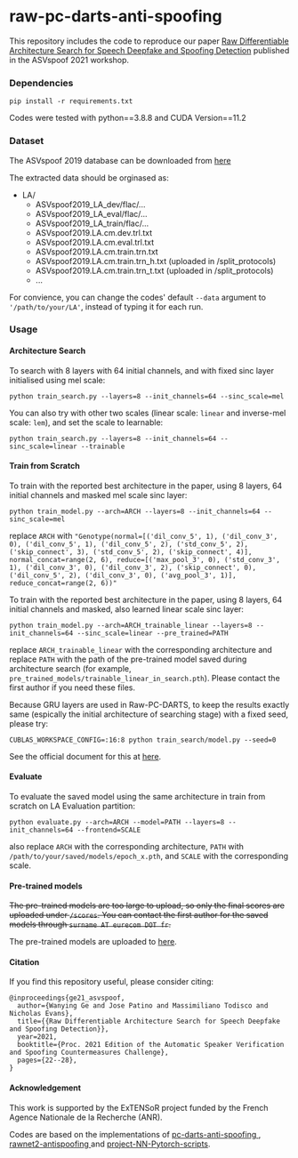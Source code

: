 # raw-pc-darts-anti-spoofing
This repository includes the code to reproduce our paper [Raw Differentiable Architecture Search for Speech Deepfake and Spoofing Detection](https://arxiv.org/abs/2107.12212) published in the ASVspoof 2021 workshop.

### Dependencies
```
pip install -r requirements.txt
```
Codes were tested with python==3.8.8 and CUDA Version==11.2

### Dataset
The ASVspoof 2019 database can be downloaded from [here](https://datashare.ed.ac.uk/handle/10283/3336)

The extracted data should be orginased as:
* LA/
   * ASVspoof2019_LA_dev/flac/...
   * ASVspoof2019_LA_eval/flac/...
   * ASVspoof2019_LA_train/flac/...
   * ASVspoof2019.LA.cm.dev.trl.txt
   * ASVspoof2019.LA.cm.eval.trl.txt
   * ASVspoof2019.LA.cm.train.trn.txt
   * ASVspoof2019.LA.cm.train.trn_h.txt (uploaded in /split_protocols)
   * ASVspoof2019.LA.cm.train.trn_t.txt (uploaded in /split_protocols)
   * ...


For convience, you can change the codes' default `--data` argument to `'/path/to/your/LA'`, instead of typing it for each run.

### Usage
#### Architecture Search
To search with 8 layers with 64 initial channels, and with fixed sinc layer initialised using mel scale:
```
python train_search.py --layers=8 --init_channels=64 --sinc_scale=mel
```
You can also try with other two scales (linear scale: `linear` and inverse-mel scale: `lem`), and set the scale to learnable:
```
python train_search.py --layers=8 --init_channels=64 --sinc_scale=linear --trainable
```
#### Train from Scratch
To train with the reported best architecture in the paper, using 8 layers, 64 initial channels and masked mel scale sinc layer:
```
python train_model.py --arch=ARCH --layers=8 --init_channels=64 --sinc_scale=mel
```
replace `ARCH` with `"Genotype(normal=[('dil_conv_5', 1), ('dil_conv_3', 0), ('dil_conv_5', 1), ('dil_conv_5', 2), ('std_conv_5', 2), ('skip_connect', 3), ('std_conv_5', 2), ('skip_connect', 4)], normal_concat=range(2, 6), reduce=[('max_pool_3', 0), ('std_conv_3', 1), ('dil_conv_3', 0), ('dil_conv_3', 2), ('skip_connect', 0), ('dil_conv_5', 2), ('dil_conv_3', 0), ('avg_pool_3', 1)], reduce_concat=range(2, 6))"`

To train with the reported best architecture in the paper, using 8 layers, 64 initial channels and masked, also learned linear scale sinc layer:
```
python train_model.py --arch=ARCH_trainable_linear --layers=8 --init_channels=64 --sinc_scale=linear --pre_trained=PATH
```
replace `ARCH_trainable_linear` with the corresponding architecture and replace `PATH` with the path of the pre-trained model saved during architecture search (for example, `pre_trained_models/trainable_linear_in_search.pth`). Please contact the first author if you need these files.

Because GRU layers are used in Raw-PC-DARTS, to keep the results exactly same (espically the initial architecture of searching stage) with a fixed seed, please try:
```
CUBLAS_WORKSPACE_CONFIG=:16:8 python train_search/model.py --seed=0
```
See the official document for this at [here](https://pytorch.org/docs/stable/generated/torch.nn.LSTM.html).

#### Evaluate
To evaluate the saved model using the same architecture in train from scratch on LA Evaluation partition:
```
python evaluate.py --arch=ARCH --model=PATH --layers=8 --init_channels=64 --frontend=SCALE
```
also replace `ARCH` with the corresponding architecture, `PATH` with `/path/to/your/saved/models/epoch_x.pth`, and `SCALE` with the corresponding scale.

#### Pre-trained models
~~The pre-trained models are too large to upload, so only the final scores are uploaded under `/scores`. You can contact the first author for the saved models through `surname AT eurecom DOT fr`.~~

The pre-trained models are uploaded to [here](https://nextcloud.eurecom.fr/s/4DeWffZH6YG8enq).

#### Citation
If you find this repository useful, please consider citing:
```
@inproceedings{ge21_asvspoof,
  author={Wanying Ge and Jose Patino and Massimiliano Todisco and Nicholas Evans},
  title={{Raw Differentiable Architecture Search for Speech Deepfake and Spoofing Detection}},
  year=2021,
  booktitle={Proc. 2021 Edition of the Automatic Speaker Verification and Spoofing Countermeasures Challenge},
  pages={22--28},
}
```
#### Acknowledgement
This work is supported by the ExTENSoR project funded by the French Agence Nationale de la Recherche (ANR).

Codes are based on the implementations of [pc-darts-anti-spoofing
](https://github.com/eurecom-asp/pc-darts-anti-spoofing), [rawnet2-antispoofing
](https://github.com/eurecom-asp/rawnet2-antispoofing) and [project-NN-Pytorch-scripts](https://github.com/nii-yamagishilab/project-NN-Pytorch-scripts).

